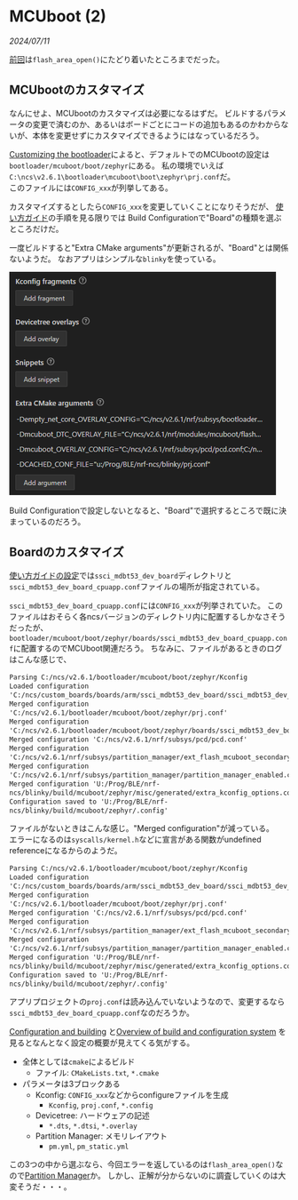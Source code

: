 # MCUboot (2)

<i>2024/07/11</i>

[前回](20240708-boot.md)は`flash_area_open()`にたどり着いたところまでだった。

## MCUbootのカスタマイズ

なんにせよ、MCUbootのカスタマイズは必要になるはずだ。
ビルドするパラメータの変更で済むのか、あるいはボードごとにコードの追加もあるのかわからないが、本体を変更せずにカスタマイズできるようにはなっているだろう。

[Customizing the bootloader](https://docs.nordicsemi.com/bundle/ncs-latest/page/nrf/config_and_build/bootloaders/bootloader_config.html)によると、デフォルトでのMCUbootの設定は`bootloader/mcuboot/boot/zephyr`にある。
私の環境でいえば`C:\ncs\v2.6.1\bootloader\mcuboot\boot\zephyr\prj.conf`だ。  
このファイルには`CONFIG_xxx`が列挙してある。

カスタマイズするとしたら`CONFIG_xxx`を変更していくことになりそうだが、
[使い方ガイド](https://144lab.kibe.la/shared/entries/467b2482-2346-4c3e-8e0f-28d7403de2b9)の手順を見る限りでは
Build Configurationで"Board"の種類を選ぶところだけだ。

一度ビルドすると"Extra CMake arguments"が更新されるが、"Board"とは関係ないようだ。
なおアプリはシンプルな`blinky`を使っている。

![image](20240711a-1.png)

Build Configurationで設定しないとなると、"Board"で選択するところで既に決まっているのだろう。

## Boardのカスタマイズ

[使い方ガイドの設定](https://144lab.kibe.la/shared/entries/467b2482-2346-4c3e-8e0f-28d7403de2b9#sdk%E3%81%AE%E3%82%A4%E3%83%B3%E3%82%B9%E3%83%88%E3%83%BC%E3%83%AB%E3%81%A8vscode%E3%81%AE%E8%A8%AD%E5%AE%9A)では`ssci_mdbt53_dev_board`ディレクトリと`ssci_mdbt53_dev_board_cpuapp.conf`ファイルの場所が指定されている。

`ssci_mdbt53_dev_board_cpuapp.conf`には`CONFIG_xxx`が列挙されていた。
このファイルはおそらく各ncsバージョンのディレクトリ内に配置するしかなさそうだったが、`bootloader/mcuboot/boot/zephyr/boards/ssci_mdbt53_dev_board_cpuapp.conf`に配置するのでMCUboot関連だろう。
ちなみに、ファイルがあるときのログはこんな感じで、

```log
Parsing C:/ncs/v2.6.1/bootloader/mcuboot/boot/zephyr/Kconfig
Loaded configuration 'C:/ncs/custom_boards/boards/arm/ssci_mdbt53_dev_board/ssci_mdbt53_dev_board_cpuapp_defconfig'
Merged configuration 'C:/ncs/v2.6.1/bootloader/mcuboot/boot/zephyr/prj.conf'
Merged configuration 'C:/ncs/v2.6.1/bootloader/mcuboot/boot/zephyr/boards/ssci_mdbt53_dev_board_cpuapp.conf'
Merged configuration 'C:/ncs/v2.6.1/nrf/subsys/pcd/pcd.conf'
Merged configuration 'C:/ncs/v2.6.1/nrf/subsys/partition_manager/ext_flash_mcuboot_secondary.conf'
Merged configuration 'C:/ncs/v2.6.1/nrf/subsys/partition_manager/partition_manager_enabled.conf'
Merged configuration 'U:/Prog/BLE/nrf-ncs/blinky/build/mcuboot/zephyr/misc/generated/extra_kconfig_options.conf'
Configuration saved to 'U:/Prog/BLE/nrf-ncs/blinky/build/mcuboot/zephyr/.config'
```

ファイルがないときはこんな感じ。"Merged configuration"が減っている。  
エラーになるのは`syscalls/kernel.h`などに宣言がある関数がundefined referenceになるからのようだ。

```log
Parsing C:/ncs/v2.6.1/bootloader/mcuboot/boot/zephyr/Kconfig
Loaded configuration 'C:/ncs/custom_boards/boards/arm/ssci_mdbt53_dev_board/ssci_mdbt53_dev_board_cpuapp_defconfig'
Merged configuration 'C:/ncs/v2.6.1/bootloader/mcuboot/boot/zephyr/prj.conf'
Merged configuration 'C:/ncs/v2.6.1/nrf/subsys/pcd/pcd.conf'
Merged configuration 'C:/ncs/v2.6.1/nrf/subsys/partition_manager/ext_flash_mcuboot_secondary.conf'
Merged configuration 'C:/ncs/v2.6.1/nrf/subsys/partition_manager/partition_manager_enabled.conf'
Merged configuration 'U:/Prog/BLE/nrf-ncs/blinky/build/mcuboot/zephyr/misc/generated/extra_kconfig_options.conf'
Configuration saved to 'U:/Prog/BLE/nrf-ncs/blinky/build/mcuboot/zephyr/.config'
```

アプリプロジェクトの`proj.conf`は読み込んでいないようなので、変更するなら`ssci_mdbt53_dev_board_cpuapp.conf`なのだろうか。

[Configuration and building](https://docs.nordicsemi.com/bundle/ncs-latest/page/nrf/config_and_build.html#configuration-and-build)
と[Overview of build and configuration system](https://docs.nordicsemi.com/bundle/ncs-latest/page/nrf/config_and_build/config_and_build_system.html)
を見るとなんとなく設定の概要が見えてくる気がする。

* 全体としては`cmake`によるビルド
  * ファイル: `CMakeLists.txt`, `*.cmake`
* パラメータは3ブロックある
  * Kconfig: `CONFIG_xxx`などからconfigureファイルを生成
    * `Kconfig`, `proj.conf`, `*.config`
  * Devicetree: ハードウェアの記述
    * `*.dts`, `*.dtsi`, `*.overlay`
  * Partition Manager: メモリレイアウト
    * `pm.yml`, `pm_static.yml`

この3つの中から選ぶなら、今回エラーを返しているのは`flash_area_open()`なので[Partition Manager](https://docs.nordicsemi.com/bundle/ncs-latest/page/nrf/scripts/partition_manager/partition_manager.html)か。
しかし、正解が分からないのに調査していくのは大変そうだ・・・。
